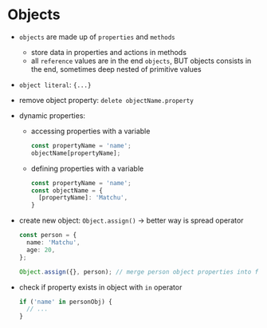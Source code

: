 # Objects

- `objects` are made up of `properties` and `methods`
  - store data in properties and actions in methods
  - all `reference` values are in the end `objects`, BUT objects consists in the end, sometimes deep nested of primitive values
- `object literal`: `{...}`
- remove object property: `delete objectName.property`
- dynamic properties:

  - accessing properties with a variable

    ```TypeScript
    const propertyName = 'name';
    objectName[propertyName];
    ```

  - defining properties with a variable

    ```TypeScript
    const propertyName = 'name';
    const objectName = {
      [propertyName]: 'Matchu',
    }
    ```

- create new object: `Object.assign()` -> better way is spread operator

  ```TypeScript
  const person = {
    name: 'Matchu',
    age: 20,
  };

  Object.assign({}, person); // merge person object properties into first argument
  ```

- check if property exists in object with `in` operator

  ```TypeScript
  if ('name' in personObj) {
    // ...
  }
  ```
